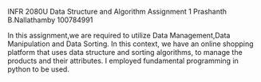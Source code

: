 INFR 2080U
Data Structure and Algorithm
Assignment 1
Prashanth B.Nallathamby 100784991

In this assignment,we are required to utilize Data Management,Data Manipulation and Data Sorting. In this context, we have an online shopping platform that uses data structure and sorting algorithms, to manage the products and their attributes. I employed fundamental programming in python to be used.

